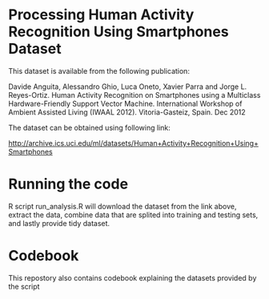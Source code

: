 # Processing Human Activity Recognition Using Smartphones Dataset

This dataset is available from the following publication:

Davide Anguita, Alessandro Ghio, Luca Oneto, Xavier Parra and Jorge L. Reyes-Ortiz. Human Activity Recognition on Smartphones using a Multiclass Hardware-Friendly Support Vector Machine. International Workshop of Ambient Assisted Living (IWAAL 2012). Vitoria-Gasteiz, Spain. Dec 2012

The dataset can be obtained using following link:

http://archive.ics.uci.edu/ml/datasets/Human+Activity+Recognition+Using+Smartphones

# Running the code

R script run_analysis.R will download the dataset from the link above, extract the data, combine data that are splited into training and
testing sets, and lastly provide tidy dataset.

# Codebook

This repostory also contains codebook explaining the datasets provided by the script

